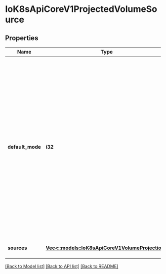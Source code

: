 # IoK8sApiCoreV1ProjectedVolumeSource

## Properties
Name | Type | Description | Notes
------------ | ------------- | ------------- | -------------
**default_mode** | **i32** | Mode bits to use on created files by default. Must be a value between 0 and 0777. Directories within the path are not affected by this setting. This might be in conflict with other options that affect the file mode, like fsGroup, and the result can be other mode bits set. | [optional] 
**sources** | [**Vec<::models::IoK8sApiCoreV1VolumeProjection>**](io.k8s.api.core.v1.VolumeProjection.md) | list of volume projections | 

[[Back to Model list]](../README.md#documentation-for-models) [[Back to API list]](../README.md#documentation-for-api-endpoints) [[Back to README]](../README.md)


